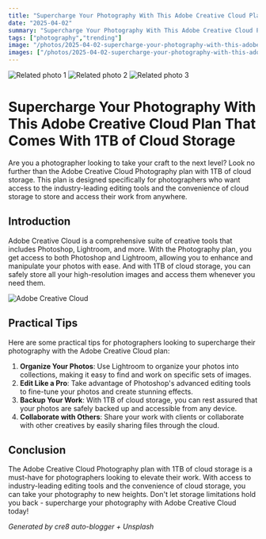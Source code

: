 ```yaml
---
title: "Supercharge Your Photography With This Adobe Creative Cloud Plan That Comes With 1TB of Cloud Storage - extremetech.com"
date: "2025-04-02"
summary: "Supercharge Your Photography With This Adobe Creative Cloud Plan That Comes With 1TB of Cloud Storage - extremetech.com - A trending topic in photography."
tags: ["photography","trending"]
image: "/photos/2025-04-02-supercharge-your-photography-with-this-adobe-creative-cloud-plan-that-comes-with-1tb-of-cloud-storage-extremetech-com-1.jpg"
images: ["/photos/2025-04-02-supercharge-your-photography-with-this-adobe-creative-cloud-plan-that-comes-with-1tb-of-cloud-storage-extremetech-com-1.jpg","/photos/2025-04-02-supercharge-your-photography-with-this-adobe-creative-cloud-plan-that-comes-with-1tb-of-cloud-storage-extremetech-com-2.jpg","/photos/2025-04-02-supercharge-your-photography-with-this-adobe-creative-cloud-plan-that-comes-with-1tb-of-cloud-storage-extremetech-com-3.jpg"]
---
```



<div class="grid grid-cols-1 sm:grid-cols-2 md:grid-cols-3 gap-4">
  <img src="/photos/2025-04-02-supercharge-your-photography-with-this-adobe-creative-cloud-plan-that-comes-with-1tb-of-cloud-storage-extremetech-com-1.jpg" alt="Related photo 1" class="w-full rounded-lg" />
<img src="/photos/2025-04-02-supercharge-your-photography-with-this-adobe-creative-cloud-plan-that-comes-with-1tb-of-cloud-storage-extremetech-com-2.jpg" alt="Related photo 2" class="w-full rounded-lg" />
<img src="/photos/2025-04-02-supercharge-your-photography-with-this-adobe-creative-cloud-plan-that-comes-with-1tb-of-cloud-storage-extremetech-com-3.jpg" alt="Related photo 3" class="w-full rounded-lg" />
</div>


# Supercharge Your Photography With This Adobe Creative Cloud Plan That Comes With 1TB of Cloud Storage

Are you a photographer looking to take your craft to the next level? Look no further than the Adobe Creative Cloud Photography plan with 1TB of cloud storage. This plan is designed specifically for photographers who want access to the industry-leading editing tools and the convenience of cloud storage to store and access their work from anywhere.

## Introduction

Adobe Creative Cloud is a comprehensive suite of creative tools that includes Photoshop, Lightroom, and more. With the Photography plan, you get access to both Photoshop and Lightroom, allowing you to enhance and manipulate your photos with ease. And with 1TB of cloud storage, you can safely store all your high-resolution images and access them whenever you need them.

![Adobe Creative Cloud](/path/to/image)

## Practical Tips

Here are some practical tips for photographers looking to supercharge their photography with the Adobe Creative Cloud plan:

1. **Organize Your Photos**: Use Lightroom to organize your photos into collections, making it easy to find and work on specific sets of images.
2. **Edit Like a Pro**: Take advantage of Photoshop's advanced editing tools to fine-tune your photos and create stunning effects.
3. **Backup Your Work**: With 1TB of cloud storage, you can rest assured that your photos are safely backed up and accessible from any device.
4. **Collaborate with Others**: Share your work with clients or collaborate with other creatives by easily sharing files through the cloud.

## Conclusion

The Adobe Creative Cloud Photography plan with 1TB of cloud storage is a must-have for photographers looking to elevate their work. With access to industry-leading editing tools and the convenience of cloud storage, you can take your photography to new heights. Don't let storage limitations hold you back - supercharge your photography with Adobe Creative Cloud today!

*Generated by cre8 auto-blogger + Unsplash*
